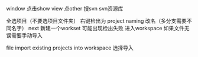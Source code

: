 window 点击show view 点other 搜svn svn资源库 

全选项目（不要选项目文件夹） 右键检出为 project naming 改名（多分支需要不同名字） next 新建一个workset 可能出现检出失败 进入workspace 如果文件无误需要手动导入

file import  existing projects into workspace 选择导入

